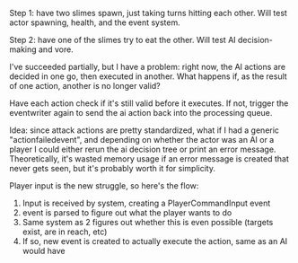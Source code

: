 Step 1: have two slimes spawn, just taking turns hitting each other. Will test
actor spawning, health, and the event system.

Step 2: have one of the slimes try to eat the other. Will test AI
decision-making and vore.

I've succeeded partially, but I have a problem: right now, the AI actions are
decided in one go, then executed in another. What happens if, as the result of
one action, another is no longer valid?

Have each action check if it's still valid before it executes. If not, trigger
the eventwriter again to send the ai action back into the processing queue.

Idea: since attack actions are pretty standardized, what if I had a generic
"actionfailedevent", and depending on whether the actor was an AI or a player I
could either rerun the ai decision tree or print an error message.
Theoretically, it's wasted memory usage if an error message is created that
never gets seen, but it's probably worth it for simplicity.

Player input is the new struggle, so here's the flow:

1. Input is received by system, creating a PlayerCommandInput event
2. event is parsed to figure out what the player wants to do
3. Same system as 2 figures out whether this is even possible (targets exist,
   are in reach, etc)
4. If so, new event is created to actually execute the action, same as an AI
   would have
